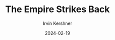 ---
title: The Empire Strikes Back
year: 1980
type: movie
subtitle: Irvin Kershner
image: ./images/empire-strikes-back.jpg
link: https://www.themoviedb.org/movie/1891-the-empire-strikes-back
date: 2024-02-19
---